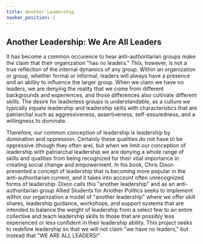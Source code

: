 ```yaml
---
title: Another Leadership
navbar_position: 2
---
```


## Another Leadership: We Are All Leaders 

It has become a common occurence to hear anti-authoritarian groups make the claim that their organization "has no leaders." This, however, is not a true reflection of the internal dynamics of any group. Within an organization or group, whether formal or informal, leaders will always have a presence and an ability to influence the larger group. When we claim we have no leaders, we are denying the reality that we come from different backgrounds and experiences, and those differences also cultivate different skills. The desire for leaderless groups is understandable, as a culture we typically equate leadership and leadership skills with characteristics that are patriarchal such as aggressiveness, assertiveness, self-assuredness, and a willingness to dominate.

Therefore, our common conception of leadership is leadership by domination and oppression. Certainly these qualities do not have to be oppressive (though they often are), but when we limit our conception of leadership with patriarchal leadership we are denying a whole range of skills and qualities from being recognized for their vital importance in creating social change and empowerment. In his book, Chris Dixon presented a concept of leadership that is becoming more popular in the anti-authoritarian current, and it takes into account often unrecognized forms of leadership. Dixon calls this "another leadership" and as an anti-authoritarian group Allied Students for Another Politics seeks to implement within our organization a model of "another leadership" where we offer skill shares, leadership guidance, workshops, and support systems that are intended to balance the weight of leadership from a select few to an entire collective and teach leadership skills to those that are possibly less experienced or less confident in their leadership ability. This project seeks to redefine leadership so that we will not claim "we have no leaders," but instead that "WE ARE ALL LEADERS!"
